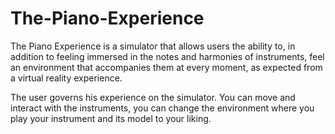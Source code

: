 # The-Piano-Experience

The Piano Experience is a simulator that allows users the ability to, in addition to feeling immersed in the notes and harmonies of instruments, feel an environment that accompanies them at every moment, as expected from a virtual reality experience.

The user governs his experience on the simulator. You can move and interact with the instruments, you can change the environment where you play your instrument and its model to your liking.
